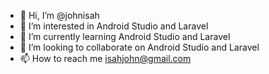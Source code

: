 - 👋 Hi, I’m @johnisah
- 👀 I’m interested in Android Studio and Laravel 
- 🌱 I’m currently learning Android Studio and Laravel
- 💞️ I’m looking to collaborate on Android Studio and Laravel
- 📫 How to reach me isahjohn@gmail.com

<!---
johnisah/johnisah is a ✨ special ✨ repository because its `README.md` (this file) appears on your GitHub profile.
You can click the Preview link to take a look at your changes.
--->
